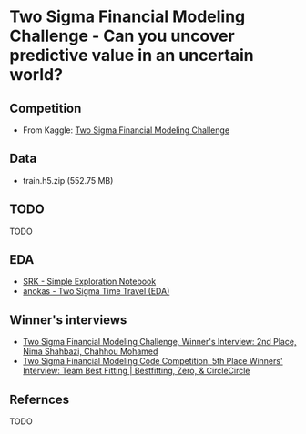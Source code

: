 # Two Sigma Financial Modeling Challenge - Can you uncover predictive value in an uncertain world?

## Competition

* From Kaggle: [Two Sigma Financial Modeling Challenge](https://www.kaggle.com/c/two-sigma-financial-modeling)

## Data

* train.h5.zip (552.75 MB)

## TODO

TODO

## EDA

* [SRK - Simple Exploration Notebook
](https://www.kaggle.com/sudalairajkumar/simple-exploration-notebook-5)
* [anokas - Two Sigma Time Travel (EDA)
](https://www.kaggle.com/anokas/two-sigma-time-travel-eda)

## Winner's interviews

* [Two Sigma Financial Modeling Challenge, Winner's Interview: 2nd Place, Nima Shahbazi, Chahhou Mohamed](http://blog.kaggle.com/2017/05/25/two-sigma-financial-modeling-challenge-winners-interview-2nd-place-nima-shahbazi-chahhou-mohamed/)
* [Two Sigma Financial Modeling Code Competition, 5th Place Winners' Interview: Team Best Fitting | Bestfitting, Zero, & CircleCircle](http://blog.kaggle.com/2017/05/11/two-sigma-financial-modeling-code-competition-5th-place-winners-interview-team-best-fitting-bestfitting-zero-circlecircle/)

## Refernces

TODO